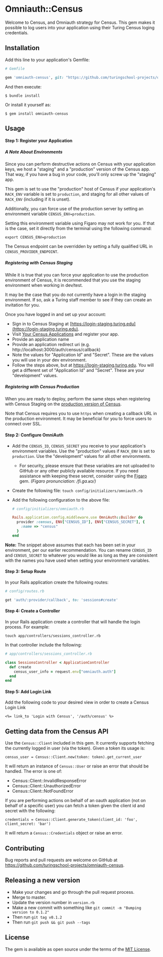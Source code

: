 # Omniauth::Census

Welcome to Census, and Omniauth strategy for Census. This gem makes it possible
to log users into your application using their Turing Census loging
credentials.

## Installation

Add this line to your application's Gemfile:

```ruby
# Gemfile

gem 'omniauth-census', git: "https://github.com/turingschool-projects/omniauth-census"
```

And then execute:

    $ bundle install

Or install it yourself as:

    $ gem install omniauth-census

## Usage

#### Step 1: Register your Application

##### A Note About Environments

Since you can perform destructive actions on Census with your application keys,
we host a "staging" and a "production" version of the Census app. That way, if
you have a bug in your code, you'll only screw up the "staging" app.

This gem is set to use the "production" host of Census if your application's
`RACK_ENV` variable is set to `production`, and staging for all other values of
`RACK_ENV` (including if it is unset).

Additionally, you can force use of the production server by setting an
environment variable `CENSUS_ENV=production`.

Setting this environment variable using Figaro may not work for you. If that is the case, set it directly from the terminal using the following command:

```
export CENSUS_ENV=production
```

The Census endpoint can be overridden by setting a fully qualified URL in
`CENSUS_PROVIDER_ENDPOINT`.

##### Registering with Census Staging

While it is true that you can force your application to use the production environment of Census, it is recommended that you use the staging environment when working in dev/test.

It may be the case that you do not currently have a login in the staging environment. If so, ask a Turing staff member to see if they can create an invitation for you.

Once you have logged in and set up your account:

* Sign in to Census Staging at [https://login-staging.turing.edu](https://login-staging.turing.edu).
* Visit [Your Census Applications](https://login-staging.turing.edu/oauth/applications) and register your app.
* Provide an application name
* Provide an application redirect uri (e.g. http://localhost:3000/auth/census/callback)
* Note the values for "Application Id" and "Secret". These are the values you will use in your dev environment.
* Follow the steps above, but at <https://login-staging.turing.edu>. You will
  get a different set of "Application Id" and "Secret". These are your
  "development" values.

##### Registering with Census Production

When you are ready to deploy, perform the same steps when registering with Census Staging on the [production version of Census](https://login.turing.edu).

Note that Census requires you to use `https` when creating a callback URL in the production environment. It may be beneficial for you to force users to connect over SSL.

#### Step 2: Configure OmniAuth

*   Add the `CENSUS_ID`, `CENSUS_SECRET` you receive to your application's environment variables. Use the "production" values if `RACK_ENV` is set to `production`. Use the "development" values for all other environments.
    *   For security, please ensure that these variables are not uploaded to GitHub or any other publicly available resource. If you need assistance with keeping these secret, consider using the [Figaro](https://github.com/laserlemon/figaro) gem. _(Figaro pronunciation: /fi.ɡa.ʁɔ/)_

*   Create the following file:
    `touch config/initializers/omniauth.rb`

*   Add the following configuration to the above file:
    ```ruby
    # config/initializers/omniauth.rb

    Rails.application.config.middleware.use OmniAuth::Builder do
      provider :census, ENV["CENSUS_ID"], ENV["CENSUS_SECRET"], {
        :name => "census"
      }
    end
    ```

**Note:** The snippet above assumes that each has been set in your environment, per our earlier recommendation. You can rename `CENSUS_ID` and `CENSUS_SECRET` to whatever you would like as long as they are consistent with the names you have used when setting your environment variables.

#### Step 3: Setup Route

In your Rails application create the following routes:
```ruby
# config/routes.rb

get 'auth/:provider/callback', to: 'sessions#create'
```

#### Step 4: Create a Controller

In your Rails application create a controller that will handle the login process. For example:

`touch app/controllers/sessions_controller.rb`

In that controller include the following:

```ruby
# app/controllers/sessions_controller.rb

class SessionsController < ApplicationController
  def create
    census_user_info = request.env["omniauth.auth"]
  end
end
```

#### Step 5: Add Login Link

Add the following code to your desired view in order to create a Census Login
Link

`<%= link_to 'Login with Census', '/auth/census' %>`

## Getting data from the Census API

Use the `Census::Client` included in this gem. It currently supports fetching
the currently logged in user (via the token). Given a token its usage is:

`census_user = Census::Client.new(token: token).get_current_user`

It will return an instance of `Census::User` or raise an error that
should be handled. The error is one of:
  * Census::Client::InvalidResponseError
  * Census::Client::UnauthorizedError
  * Census::Client::NotFoundError

If you are performing actions on behalf of an oauth application (not on behalf
of a specific user) you can fetch a token given the client id and secret with
the following:

```
credentials = Census::Client.generate_token(client_id: 'foo', client_secret: 'bar')
```

It will return a `Census::Credentials` object or raise an error.

## Contributing

Bug reports and pull requests are welcome on GitHub at
https://github.com/turingschool-projects/omniauth-census.

## Releasing a new version

* Make your changes and go through the pull request process.
* Merge to master.
* Update the version number in `version.rb`
* Make a new commit with something like `git commit -m "Bumping version to 0.1.2"`
* Then run `git tag v0.1.2`
* Then run `git push && git push --tags`

## License

The gem is available as open source under the terms of the [MIT
License](http://opensource.org/licenses/MIT).
